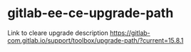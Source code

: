 # gitlab-ee-ce-upgrade-path

Link to cleare upgrade description
https://gitlab-com.gitlab.io/support/toolbox/upgrade-path/?current=15.8.1
